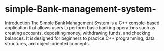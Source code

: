 # simple-Bank-management-system-
Introduction  The Simple Bank Management System is a C++ console-based application that allows users to perform basic banking operations such as creating accounts, depositing money, withdrawing funds, and checking balances. It is designed for beginners to practice C++ programming, data structures, and object-oriented concepts.
